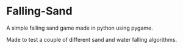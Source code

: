 # Falling-Sand
A simple falling sand game made in python using pygame.

Made to test a couple of different sand and water falling algorithms.
